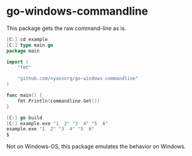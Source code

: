go-windows-commandline
======================

This package gets the raw command-line as is.

```go
[C:] cd example
[C:] type main.go
package main

import (
    "fmt"

    "github.com/nyaosorg/go-windows-commandline"
)

func main() {
    fmt.Println(commandline.Get())
}

[C:] go build
[C:] example.exe "1  2" "3  4" "5  6"
example.exe "1  2" "3  4" "5  6"
$
```

Not on Windows-OS, this package emulates the behavior on Windows.
